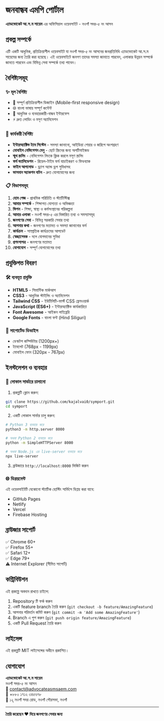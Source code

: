 # জনবান্ধব এমপি পোর্টাল

**এ্যাডভোকেট আ.স.ম সায়েম** এর অফিসিয়াল ওয়েবসাইট - নওগাঁ সদর-৫ নং আসন

## প্রকল্প সম্পর্কে

এটি একটি আধুনিক, প্রতিক্রিয়াশীল ওয়েবসাইট যা নওগাঁ সদর-৫ নং আসনের জনপ্রতিনিধি এ্যাডভোকেট আ.স.ম সায়েমের জন্য তৈরি করা হয়েছে। এই ওয়েবসাইটে জনগণ তাদের সমস্যা জানাতে পারবেন, এলাকার উন্নয়ন সম্পর্কে জানতে পারবেন এবং বিভিন্ন সেবা সম্পর্কে তথ্য পাবেন।

## বৈশিষ্ট্যসমূহ

### ✨ মূল বৈশিষ্ট্য
- 📱 সম্পূর্ণ প্রতিক্রিয়াশীল ডিজাইন (Mobile-first responsive design)
- 🌐 বাংলা ভাষায় সম্পূর্ণ কন্টেন্ট
- 🎨 আধুনিক ও ব্যবহারকারী-বান্ধব ইন্টারফেস
- ⚡ দ্রুত লোডিং ও মসৃণ অ্যানিমেশন

### 🔧 কার্যকরী বৈশিষ্ট্য
- **ইন্টারঅ্যাক্টিভ ট্যাব সিস্টেম** - সমস্যা জানানো, আইডিয়া শেয়ার ও জরিপে অংশগ্রহণ
- **মোবাইল নেভিগেশন মেনু** - ছোট স্ক্রিনের জন্য অপটিমাইজড
- **স্মুথ স্ক্রলিং** - নেভিগেশন লিংকে ক্লিক করলে মসৃণ স্ক্রলিং
- **ফর্ম ভ্যালিডেশন** - রিয়েল-টাইম ফর্ম যাচাইকরণ ও ফিডব্যাক
- **ফাইল আপলোড** - ড্র্যাগ অ্যান্ড ড্রপ সুবিধাসহ
- **ভাসমান অ্যাকশন বাটন** - দ্রুত যোগাযোগের জন্য

### 📋 বিভাগসমূহ
1. **হোম পেজ** - প্রাথমিক পরিচিতি ও স্ট্যাটিস্টিক্স
2. **আমার সম্পর্কে** - শিক্ষাগত যোগ্যতা ও অভিজ্ঞতা
3. **ভিশন** - শিক্ষা, স্বাস্থ্য ও কর্মসংস্থানের পরিকল্পনা
4. **আমার এলাকা** - নওগাঁ সদর-৫ এর বিস্তারিত তথ্য ও সমস্যাসমূহ
5. **জনগণের সেবা** - বিভিন্ন সরকারি সেবার তথ্য
6. **আপনার কথা** - জনগণের মতামত ও সমস্যা জানানোর ফর্ম
7. **কার্যক্রম** - সাম্প্রতিক কার্যক্রমের আপডেট
8. **স্বেচ্ছাসেবক** - দলে যোগদানের সুবিধা
9. **প্রশংসাপত্র** - জনগণের মতামত
10. **যোগাযোগ** - সম্পূর্ণ যোগাযোগের তথ্য

## প্রযুক্তিগত বিবরণ

### 🛠️ ব্যবহৃত প্রযুক্তি
- **HTML5** - সিমান্টিক মার্কআপ
- **CSS3** - আধুনিক স্টাইলিং ও অ্যানিমেশন
- **Tailwind CSS** - ইউটিলিটি-ফার্স্ট CSS ফ্রেমওয়ার্ক
- **JavaScript (ES6+)** - ইন্টারঅ্যাক্টিভ কার্যকারিতা
- **Font Awesome** - আইকন লাইব্রেরি
- **Google Fonts** - বাংলা ফন্ট (Hind Siliguri)

### 📱 সাপোর্টেড ডিভাইস
- ডেস্কটপ কম্পিউটার (1200px+)
- ট্যাবলেট (768px - 1199px)
- মোবাইল ফোন (320px - 767px)

## ইনস্টলেশন ও ব্যবহার

### 🚀 লোকাল সার্ভারে চালানো

1. প্রকল্পটি ক্লোন করুন:
```bash
git clone https://github.com/kajalvai0/symport.git
cd symport
```

2. একটি লোকাল সার্ভার চালু করুন:
```bash
# Python 3 ব্যবহার করে
python3 -m http.server 8000

# অথবা Python 2 ব্যবহার করে
python -m SimpleHTTPServer 8000

# অথবা Node.js এর live-server ব্যবহার করে
npx live-server
```

3. ব্রাউজারে `http://localhost:8000` ভিজিট করুন

### 🌐 ডিপ্লয়মেন্ট
এই ওয়েবসাইটটি যেকোনো স্ট্যাটিক হোস্টিং সার্ভিসে ডিপ্লয় করা যাবে:
- GitHub Pages
- Netlify
- Vercel
- Firebase Hosting

## ব্রাউজার সাপোর্ট

✅ Chrome 60+  
✅ Firefox 55+  
✅ Safari 12+  
✅ Edge 79+  
⚠️ Internet Explorer (সীমিত সাপোর্ট)

## কন্ট্রিবিউশন

এই প্রকল্পে অবদান রাখতে চাইলে:

1. Repository টি ফর্ক করুন
2. একটি feature branch তৈরি করুন (`git checkout -b feature/AmazingFeature`)
3. আপনার পরিবর্তন কমিট করুন (`git commit -m 'Add some AmazingFeature'`)
4. Branch এ পুশ করুন (`git push origin feature/AmazingFeature`)
5. একটি Pull Request তৈরি করুন

## লাইসেন্স

এই প্রকল্পটি MIT লাইসেন্সের অধীনে প্রকাশিত।

## যোগাযোগ

**এ্যাডভোকেট আ.স.ম সায়েম**  
নওগাঁ সদর-৫ নং আসন  
📧 contact@advocateasmsaem.com  
📱 +৮৮০ ১৭১২ ৩৪৫৬৭৮  
🏢 ১২ৃ নওগাঁ সদর রোড, নওগাঁ পৌরসভা, নওগাঁ

---

**তৈরি করেছেন ❤️ দিয়ে জনগণের সেবার জন্য**
